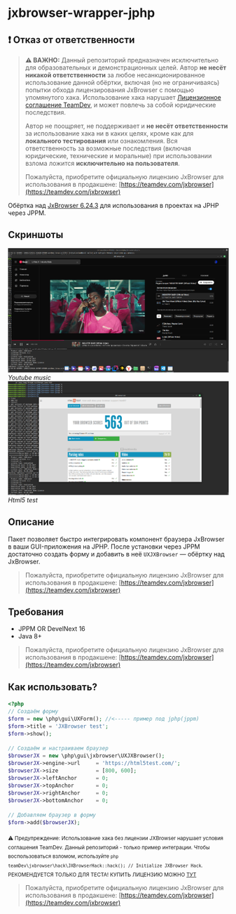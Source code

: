 # jxbrowser-wrapper-jphp
## ❗ Отказ от ответственности

> **⚠️ ВАЖНО:** Данный репозиторий предназначен исключительно для образовательных и демонстрационных целей. Автор **не несёт никакой ответственности** за любое несанкционированное использование данной обёртки, включая (но не ограничиваясь) попытки обхода лицензирования JxBrowser с помощью упомянутого хака. Использование хака нарушает [Лицензионное соглашение TeamDev](https://www.teamdev.com/jxbrowser#licensing-and-pricing), и может повлечь за собой юридические последствия.  
>  
> Автор не поощряет, не поддерживает и **не несёт ответственности** за использование хака ни в каких целях, кроме как для **локального тестирования** или ознакомления. Вся ответственность за возможные последствия (включая юридические, технические и моральные) при использовании взлома ложится **исключительно на пользователя**.  
>  
> Пожалуйста, приобретите официальную лицензию JxBrowser для использования в продакшене: [https://teamdev.com/jxbrowser](https://teamdev.com/jxbrowser)

Обёртка над [JxBrowser 6.24.3](https://www.teamdev.com/jxbrowser) для использования в проектах на JPHP через JPPM.
## Скриншоты

![Youtube music](assets/image.png)  
*Youtube music*
![Test browser](assets/image2.png)  
*Html5 test*
## Описание

Пакет позволяет быстро интегрировать компонент браузера JxBrowser в ваши GUI-приложения на JPHP. После установки через JPPM достаточно создать форму и добавить в неё `UXJXBrowser` — обёртку над JxBrowser.
> Пожалуйста, приобретите официальную лицензию JxBrowser для использования в продакшене: [https://teamdev.com/jxbrowser](https://teamdev.com/jxbrowser)

## Требования 
- JPPM  OR DevelNext 16
- Java 8+  
> Пожалуйста, приобретите официальную лицензию JxBrowser для использования в продакшене: [https://teamdev.com/jxbrowser](https://teamdev.com/jxbrowser)
## Как использовать?
```php
<?php
// Создаём форму
$form = new \php\gui\UXForm(); //<----- пример под jphp(jppm)
$form->title = 'JXBrowser test';
$form->show();

// Создаём и настраиваем браузер
$browserJX = new \php\gui\jxbrowser\UXJXBrowser();
$browserJX->engine->url     = 'https://html5test.com/';
$browserJX->size            = [800, 600];
$browserJX->leftAnchor      = 0;
$browserJX->topAnchor       = 0;
$browserJX->rightAnchor     = 0;
$browserJX->bottomAnchor    = 0;

// Добавляем браузер в форму
$form->add($browserJX);
```
<sub>⚠️ Предупреждение: Использование хака без лицензии JXBrowser нарушает условия соглашения TeamDev. Данный репозиторий - только пример интеграции. Чтобы воспользоваться взломом, используйте ```php teamDev\jxbrowser\hack\JXBrowserHack::hack(); // Initialize JXBrowser Hack```. РЕКОМЕНДУЕТСЯ ТОЛЬКО ДЛЯ ТЕСТА! КУПИТЬ ЛИЦЕНЗИЮ МОЖНО [ТУТ](https://teamdev.com/jxbrowser/#licensing-and-pricing)</sub>
> Пожалуйста, приобретите официальную лицензию JxBrowser для использования в продакшене: [https://teamdev.com/jxbrowser](https://teamdev.com/jxbrowser)
